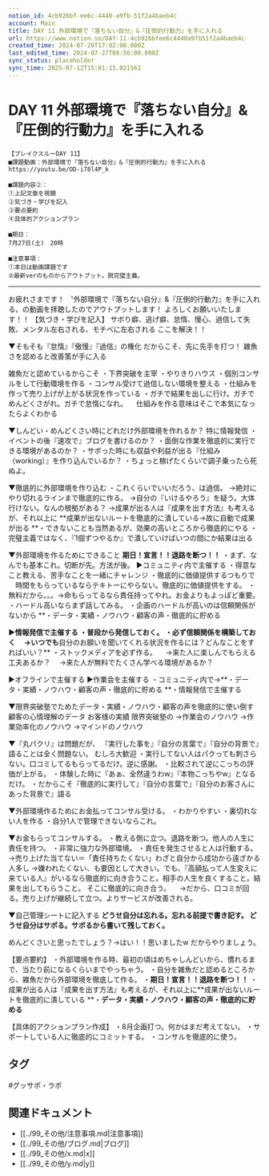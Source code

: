 ```yaml
---
notion_id: 4cb926bf-ee6c-4440-a9fb-51f2a4baeb4c
account: Main
title: DAY 11 外部環境で『落ちない自分』&『圧倒的行動力』を手に入れる
url: https://www.notion.so/DAY-11-4cb926bfee6c4440a9fb51f2a4baeb4c
created_time: 2024-07-26T17:02:00.000Z
last_edited_time: 2024-07-27T08:56:00.000Z
sync_status: placeholder
sync_time: 2025-07-12T15:01:15.021561
---
```

# DAY 11 外部環境で『落ちない自分』&『圧倒的行動力』を手に入れる

```plain text
【ブレイクスルーDAY 11】
■課題動画：外部環境で『落ちない自分』&『圧倒的行動力』を手に入れる
https://youtu.be/OD-i78l4P_k

■課題内容②：
①上記文章を視聴
②気づき・学びを記入
③要点要約
④具体的アクションプラン

■期日：
7月27日(土)　20時

■注意事項：
①本日は動画課題です
②最新verのものからアウトプット。脱完璧主義。
```
---
お疲れさまです！
〝外部環境で『落ちない自分』&『圧倒的行動力』を手に入れる〟の動画を拝聴したのでアウトプットします！
よろしくお願いいたします！！
【気づき・学びを記入】
サボり癖、逃げ癖、怠惰、慢心、過信して失敗、メンタル左右される、モチベに左右される
ここを解決！！

▼そもそも『怠惰』『傲慢』『過信』の権化
だからこそ、先に先手を打つ！
雑魚さを認めると改善策が手に入る

雑魚だと認めているからこそ
・下界突破を主宰
・やりきりハウス
・個別コンサルをして行動環境を作る
・コンサル受けて過信しない環境を整える
・仕組みを作って売り上げが上がる状況を作っている
・ガチで結果を出しに行け。ガチでめんどくさがれ。ガチで怠惰になれ。
　仕組みを作る意味はそこで本気になったらよくわかる

▼しんどい・めんどくさい時にどれだけ外部環境を作れるか？
特に情報発信
・イベントの後『速攻で』ブログを書けるのか？
・面倒な作業を徹底的に実行できる環境があるのか？
・サボった時にも収益や利益が出る『仕組み（working）』を作り込んでいるか？
・ちょっと稼げたくらいで調子乗ったら死ぬよ。

▼徹底的に外部環境を作り込む
・これくらいでいいだろう、は過信。
→絶対にやり切れるラインまで徹底的に作る。
→自分の『いけるやろう』を疑う。大体行けない。なんの根拠がある？
→成果が出る人は『成果を出す方法』も考えるが、それ以上に
**成果が出ないルートを徹底的に潰している→故に自動で成果が出る
**・できないことも当然あるが、効果の高いところから徹底的にやる
・完璧主義ではなく、『1個ずつやるか』で潰していけばいつの間にか結果は出る

▼外部環境を作るためにできること
**期日！宣言！！退路を断つ！！**
・まず、なんでも基本これ。切断が先。方法が後。
▶︎コミュニティ内で主催する
・得意なこと教える、苦手なことを一緒にチャレンジ
・徹底的に価値提供するつもりで
　時間をもらっているならテキトーにやらない。徹底的に価値提供をする。
・無料だから。。。→命もらってるなら責任持ってやれ。お金よりもよっぽど重要。
・ハードル高いならまず話してみる。
・企画のハードルが高いのは信頼関係がないから
**・データ・実績・ノウハウ・顧客の声・徹底的に貯める

**▶︎情報発信で主催する
・普段から発信しておく。
・必ず信頼関係を構築しておく
　→いつでも**自分のお願いを聞いてくれる状況を作るには？どんなことをすればいい？**
・ストックメディアを必ず作る。
　→来た人に楽しんでもらえる工夫あるか？
　→来た人が無料でたくさん学べる環境があるか？

▶︎オフラインで主催する
▶︎作業会を主催する
・コミュニティ内で→**・データ・実績・ノウハウ・顧客の声・徹底的に貯める
**・情報発信で主催する

▼限界突破塾でためたデータ・実績・ノウハウ・顧客の声を徹底的に使い倒す
顧客の心情理解のデータ
お客様の実績
限界突破塾の
→作業会のノウハウ
→作業効率化のノウハウ
→マインドのノウハウ

▼『丸パクリ』は問題だが、
『実行した事を』『自分の言葉で』『自分の背景で』語ることは全く問題ない。
むしろ大歓迎
・実行してない人はパクっても刺さらない。口コミしてるもらってるだけ。逆に感謝。
・比較されて逆にこっちの評価が上がる。
・体験した時に『あぁ、全然違うわw』『本物こっちやw』となるだけ。
・だからこそ『徹底的に実行して』『自分の言葉で』『自分のお客さんにあった背景で』語る

▼外部環境作るためにお金払ってコンサル受ける。
・わかりやすい
・裏切れない人を作る
・自分1人で管理できないならこれ。

▼お金もらってコンサルする。
・教える側に立つ。退路を断つ。他人の人生に責任を持つ。
・非常に強力な外部環境。
・責任を発生させると人は行動する。
→売り上げた当てない＝「責任持ちたくない」わざと自分から成功から遠ざかる人多し
→嫌われたくない、も要因として大きい。でも、『高額払って人生変えに来ている人』がいるなら徹底的に向き合うこと。相手の人生を良くすること。結果を出してもらうこと。
そこに徹底的に向き合う。
　→だから、口コミが回る。売り上げが継続して立つ。よりサービスが改善される。

▼自己管理シートに記入する
**どうせ自分は忘れる。忘れる前提で書き記す。
どうせ自分はサボる。サボるから書いて残しておく。**


めんどくさいと思ったでしょう？→はい！！思いましたw
だからやりましょう。

【要点要約】
・外部環境を作る時、最初の頃はめちゃしんどいから、慣れるまで、当たり前になるくらいまでやっちゃう。
・自分を雑魚だと認めるところから、雑魚だから外部環境を徹底して作る。
・**期日！宣言！！退路を断つ！！**
・成果が出る人は『成果を出す方法』も考えるが、それ以上に**成果が出ないルートを徹底的に潰している
**・**データ・実績・ノウハウ・顧客の声・徹底的に貯める**

【具体的アクションプラン作成】
・8月企画打つ。何かはまだ考えてない。
・サポートしている人に徹底的にコミットする。
・コンサルを徹底的に使う。




## タグ

#グッサポ・ラボ 

## 関連ドキュメント

- [[../99_その他/注意事項.md|注意事項]]
- [[../99_その他/ブログ.md|ブログ]]
- [[../99_その他/x.md|x]]
- [[../99_その他/y.md|y]]
